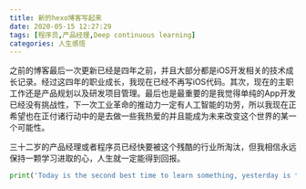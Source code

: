 ```yaml
---
title: 新的hexo博客写起来
date: 2020-05-15 12:27:29
tags: [程序员,产品经理,Deep continuous learning]
categories: 人生感悟
---
```

之前的博客最后一次更新已经是四年之前，并且大部分都是iOS开发相关的技术成长记录。经过这四年的职业成长，我现在已经不再写iOS代码。其次，现在的主职工作还是产品规划以及研发项目管理。最后也是最重要的是我觉得单纯的App开发已经没有挑战性，下一次工业革命的推动力一定有人工智能的功劳，所以我现在正希望也在正付诸行动中的是去做一些我热爱的并且能成为未来改变这个世界的某一个可能性。

三十二岁的产品经理或者程序员已经快要被这个残酷的行业所淘汰，但我相信永远保持一颗学习进取的心，人生就一定能得到回报。

```python
print('Today is the second best time to learn something, yesterday is the best.')
```
